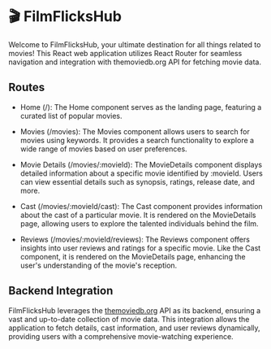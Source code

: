 # 🎬 FilmFlicksHub 

Welcome to FilmFlicksHub, your ultimate destination for all things related to movies! This React web application utilizes React Router for seamless navigation and integration with themoviedb.org API for fetching movie data.  

## Routes

- Home (/): The Home component serves as the landing page, featuring a curated list of popular movies.

- Movies (/movies): The Movies component allows users to search for movies using keywords. It provides a search functionality to explore a wide range of movies based on user preferences.

- Movie Details (/movies/:movieId): The MovieDetails component displays detailed information about a specific movie identified by :movieId. Users can view essential details such as synopsis, ratings, release date, and more.

- Cast (/movies/:movieId/cast): The Cast component provides information about the cast of a particular movie. It is rendered on the MovieDetails page, allowing users to explore the talented individuals behind the film.

- Reviews (/movies/:movieId/reviews): The Reviews component offers insights into user reviews and ratings for a specific movie. Like the Cast component, it is rendered on the MovieDetails page, enhancing the user's understanding of the movie's reception.

## Backend Integration

FilmFlicksHub leverages the [themoviedb.org](https://www.themoviedb.org/) API as its backend, ensuring a vast and up-to-date collection of movie data. This integration allows the application to fetch details, cast information, and user reviews dynamically, providing users with a comprehensive movie-watching experience.
